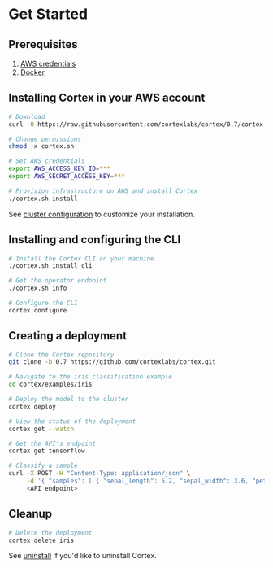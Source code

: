 # Get Started

## Prerequisites

1. [AWS credentials](aws.md)
2. [Docker](https://docs.docker.com/install)

## Installing Cortex in your AWS account

<!-- CORTEX_VERSION_MINOR -->

```bash
# Download
curl -O https://raw.githubusercontent.com/cortexlabs/cortex/0.7/cortex.sh

# Change permissions
chmod +x cortex.sh

# Set AWS credentials
export AWS_ACCESS_KEY_ID=***
export AWS_SECRET_ACCESS_KEY=***

# Provision infrastructure on AWS and install Cortex
./cortex.sh install
```

See [cluster configuration](config.md) to customize your installation.

## Installing and configuring the CLI

```bash
# Install the Cortex CLI on your machine
./cortex.sh install cli

# Get the operator endpoint
./cortex.sh info

# Configure the CLI
cortex configure
```

## Creating a deployment

<!-- CORTEX_VERSION_MINOR -->

```bash
# Clone the Cortex repository
git clone -b 0.7 https://github.com/cortexlabs/cortex.git

# Navigate to the iris classification example
cd cortex/examples/iris

# Deploy the model to the cluster
cortex deploy

# View the status of the deployment
cortex get --watch

# Get the API's endpoint
cortex get tensorflow

# Classify a sample
curl -X POST -H "Content-Type: application/json" \
     -d '{ "samples": [ { "sepal_length": 5.2, "sepal_width": 3.6, "petal_length": 1.4, "petal_width": 0.3 } ] }' \
     <API endpoint>
```

## Cleanup

```bash
# Delete the deployment
cortex delete iris
```

See [uninstall](uninstall.md) if you'd like to uninstall Cortex.
